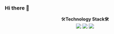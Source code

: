 ### Hi there 👋

<div align="center">
  <span>🛠<strong>Technology Stack🛠</strong></span>
  </br>
  <img src="https://img.shields.io/badge/.NET-512BD4?style=for-the-badge&logo=.NET&logoColor=white"/>
  <img src="https://img.shields.io/badge/Android-3DDC84?style=for-the-badge&logo=Android&logoColor=white"/>
  <img src="https://img.shields.io/badge/Java-007396?style=for-the-badge&logoColor=white"/>
</div>
